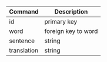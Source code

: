 | Command | Description |
| --- | --- |
| id	| primary key |
| word	| foreign key to word |
| sentence |	string|
|translation	|string |